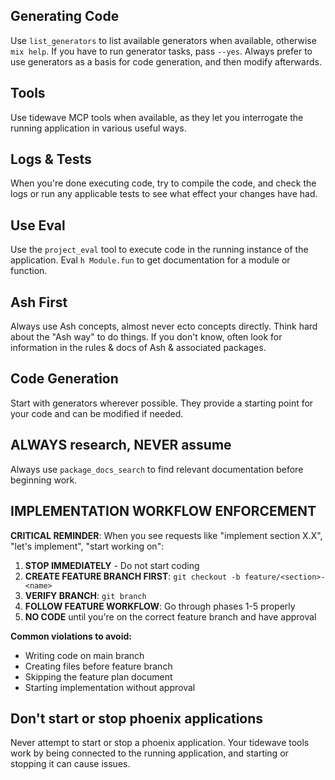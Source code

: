 ## Generating Code

Use `list_generators` to list available generators when available, otherwise `mix help`. If you have to run generator tasks, pass `--yes`. Always prefer to use generators as a basis for code generation, and then modify afterwards.

## Tools

Use tidewave MCP tools when available, as they let you interrogate the running application in various useful ways.

## Logs & Tests

When you're done executing code, try to compile the code, and check the logs or run any applicable tests to see what effect your changes have had.

## Use Eval

Use the `project_eval` tool to execute code in the running instance of the application. Eval `h Module.fun` to get documentation for a module or function.

## Ash First

Always use Ash concepts, almost never ecto concepts directly. Think hard about the "Ash way" to do things. If you don't know, often look for information in the rules & docs of Ash & associated packages.

## Code Generation

Start with generators wherever possible. They provide a starting point for your code and can be modified if needed.

## ALWAYS research, NEVER assume

Always use `package_docs_search` to find relevant documentation before beginning work.

## IMPLEMENTATION WORKFLOW ENFORCEMENT

**CRITICAL REMINDER**: When you see requests like "implement section X.X", "let's implement", "start working on":

1. **STOP IMMEDIATELY** - Do not start coding
2. **CREATE FEATURE BRANCH FIRST**: `git checkout -b feature/<section>-<name>`  
3. **VERIFY BRANCH**: `git branch`
4. **FOLLOW FEATURE WORKFLOW**: Go through phases 1-5 properly
5. **NO CODE** until you're on the correct feature branch and have approval

**Common violations to avoid:**
- Writing code on main branch
- Creating files before feature branch
- Skipping the feature plan document
- Starting implementation without approval

## Don't start or stop phoenix applications

Never attempt to start or stop a phoenix application.
Your tidewave tools work by being connected to the running application, and starting or stopping it can cause issues.
